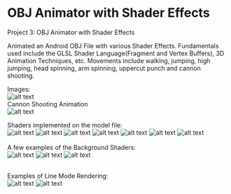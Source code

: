 # OBJ Animator with Shader Effects
Project 3: OBJ Animator with Shader Effects

Animated an Android OBJ File with various Shader Effects.
Fundamentals used include the GLSL Shader Language(Fragment and Vertex Buffers), 3D Animation Techniques, etc.
Movements include walking, jumping, high jumping, head spinning, arm spinning, uppercut punch and cannon shooting.

Images: </br>
![alt text](https://raw.githubusercontent.com/samuel40791765/OBJAnimation/master/projectimages/pic1.png) </br>
Cannon Shooting Animation </br>
![alt text](https://raw.githubusercontent.com/samuel40791765/OBJAnimation/master/projectimages/pic3.png) </br>

Shaders implemented on the model file: </br>
![alt text](https://raw.githubusercontent.com/samuel40791765/OBJAnimation/master/projectimages/pic4.png)
![alt text](https://raw.githubusercontent.com/samuel40791765/OBJAnimation/master/projectimages/pic5.png)
![alt text](https://raw.githubusercontent.com/samuel40791765/OBJAnimation/master/projectimages/pic6.png)
![alt text](https://raw.githubusercontent.com/samuel40791765/OBJAnimation/master/projectimages/pic7.png)
![alt text](https://raw.githubusercontent.com/samuel40791765/OBJAnimation/master/projectimages/pic8.png)
![alt text](https://raw.githubusercontent.com/samuel40791765/OBJAnimation/master/projectimages/pic9.png)
![alt text](https://raw.githubusercontent.com/samuel40791765/OBJAnimation/master/projectimages/pic10.png)
</br></br>
A few examples of the Background Shaders: </br>
![alt text](https://raw.githubusercontent.com/samuel40791765/OBJAnimation/master/projectimages/pic11.png)
![alt text](https://raw.githubusercontent.com/samuel40791765/OBJAnimation/master/projectimages/pic12.png)
![alt text](https://raw.githubusercontent.com/samuel40791765/OBJAnimation/master/projectimages/pic13.png)
</br></br>

Examples of Line Mode Rendering: </br>
![alt text](https://raw.githubusercontent.com/samuel40791765/OBJAnimation/master/projectimages/pic14.png)
![alt text](https://raw.githubusercontent.com/samuel40791765/OBJAnimation/master/projectimages/pic15.png)


